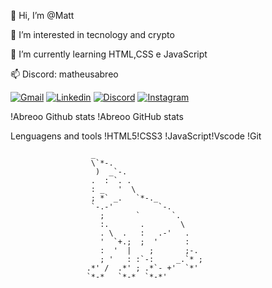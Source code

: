👋 Hi, I’m @Matt

👀 I’m interested in tecnology and crypto

🌱 I’m currently learning HTML,CSS e JavaScript

📫 Discord: matheusabreo



[![Gmail](https://img.shields.io/badge/Gmail-333333?style=for-the-badge&logo=gmail&logoColor=red)](mailto:matheusabreo10@gmail.com)
[![Linkedin](https://img.shields.io/badge/LinkedIn-0077B5?style=for-the-badge&logo=linkedin&logoColor=white)](https://www.linkedin.com/in/matheus-abreo-1ba555210/)
[![Discord](https://img.shields.io/badge/Discord-7289DA?style=for-the-badge&logo=discord&logoColor=white)](644769428797521940)
[![Instagram](https://img.shields.io/badge/Instagram-E4405F?style=for-the-badge&logo=instagram&logoColor=white)](https://www.instagram.com/matheusabreoo/)


!Abreoo Github stats
!Abreoo GitHub stats

Lenguagens and tools
!HTML5!CSS3
!JavaScript!Vscode !Git

                      _                        
                      \`*-.                    
                       )  _`-.                 
                      .  : `. .                
                      : _   '  \               
                      ; *` _.   `*-._          
                      `-.-'          `-.       
                        ;       `       `.     
                        :.       .        \    
                        . \  .   :   .-'   .   
                        '  `+.;  ;  '      :   
                        :  '  |    ;       ;-. 
                        ; '   : :`-:     _.`* ;
                     .*' /  .*' ; .*`- +'  `*' 
                     `*-*   `*-*  `*-*'        
